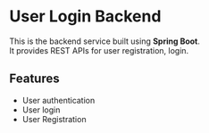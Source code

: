 # User Login Backend

This is the backend service built using **Spring Boot**.  
It provides REST APIs for user registration, login.

## Features
- User authentication
- User login
- User Registration
